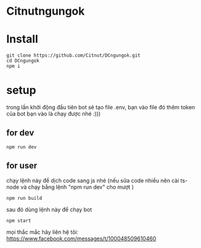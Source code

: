 # Citnutngungok

# Install

```
git clone https://github.com/Citnut/DCngungok.git
cd DCngungok
npm i
```

# setup 

trong lần khởi động đầu tiên bot sẽ tạo file .env, bạn vào file đó thêm token của bot bạn vào là chạy được nhé :)))

## for dev

```
npm run dev
```

## for user

chạy lệnh này để dịch code sang js nhé (nếu sửa code nhiều nên cài ts-node và chạy bằng lệnh "npm run dev" cho mượt )

```
npm run build
```

sau đó dùng lệnh này để chạy bot

```
npm start
```

mọi thắc mắc hãy liên hệ tôi: https://www.facebook.com/messages/t/100048509610460
